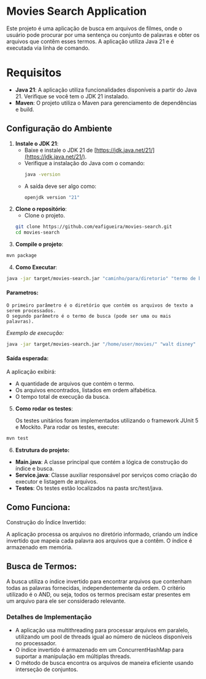 
# Movies Search Application

Este projeto é uma aplicação de busca em arquivos de filmes, onde o usuário pode procurar por uma sentença ou conjunto de palavras e obter os arquivos que contêm esses termos. A aplicação utiliza Java 21 e é executada via linha de comando.

# Requisitos

- **Java 21**: A aplicação utiliza funcionalidades disponíveis a partir do Java 21. Verifique se você tem o JDK 21 instalado.
- **Maven**: O projeto utiliza o Maven para gerenciamento de dependências e build.

## Configuração do Ambiente

1. **Instale o JDK 21**:
    - Baixe e instale o JDK 21 de [https://jdk.java.net/21/](https://jdk.java.net/21/).
    - Verifique a instalação do Java com o comando:
      ```bash
      java -version
      ```
    - A saída deve ser algo como:
      ```bash
      openjdk version "21"
      ```
2. **Clone o repositório**:
    - Clone o projeto.
    ```bash
    git clone https://github.com/eafigueira/movies-search.git
    cd movies-search
    ```
3. **Compile o projeto**:
  ```bash
  mvn package
  ```
4. **Como Executar**:
  ````bash
  java -jar target/movies-search.jar "caminho/para/diretorio" "termo de busca"
  ````
#### Parametros:
    O primeiro parâmetro é o diretório que contém os arquivos de texto a serem processados.
    O segundo parâmetro é o termo de busca (pode ser uma ou mais palavras).
*Exemplo de execução:*
  ````bash
  java -jar target/movies-search.jar "/home/user/movies/" "walt disney"
  ````
#### Saída esperada:
A aplicação exibirá:

- A quantidade de arquivos que contém o termo.
- Os arquivos encontrados, listados em ordem alfabética.
- O tempo total de execução da busca.

5. **Como rodar os testes**:

   Os testes unitários foram implementados utilizando o framework JUnit 5 e Mockito. Para rodar os testes, execute:

````bash
mvn test
````
6. **Estrutura do projeto:**
- **Main.java**: A classe principal que contém a lógica de construção do índice e busca.
- **Service.java**: Classe auxiliar responsável por serviços como criação do executor e listagem de arquivos.
- **Testes**: Os testes estão localizados na pasta src/test/java.

## Como Funciona:
Construção do Índice Invertido:

A aplicação processa os arquivos no diretório informado, criando um índice invertido que mapeia cada palavra aos arquivos que a contêm.
O índice é armazenado em memória.

## Busca de Termos:

A busca utiliza o índice invertido para encontrar arquivos que contenham todas as palavras fornecidas, independentemente da ordem.
O critério utilizado é o AND, ou seja, todos os termos precisam estar presentes em um arquivo para ele ser considerado relevante.

### Detalhes de Implementação
- A aplicação usa multithreading para processar arquivos em paralelo, utilizando um pool de threads igual ao número de núcleos disponíveis no processador.
- O índice invertido é armazenado em um ConcurrentHashMap para suportar a manipulação em múltiplas threads.
- O método de busca encontra os arquivos de maneira eficiente usando interseção de conjuntos.
